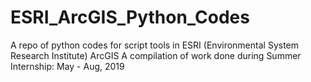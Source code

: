 # ESRI_ArcGIS_Python_Codes
A repo of python codes for script tools in ESRI (Environmental System Research Institute) ArcGIS
A compilation of work done during Summer Internship: May - Aug, 2019

